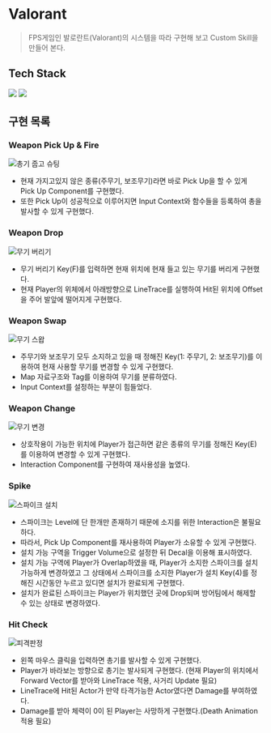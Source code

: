 # Valorant
> FPS게임인 발로란트(Valorant)의 시스템을 따라 구현해 보고 Custom Skill을 만들어 본다.

## Tech Stack
<p>
<img src="https://img.shields.io/badge/unrealengine-0E1128?style=for-the-badge&logo=unrealengine&logoColor=white">
<img src="https://img.shields.io/badge/c++-00599C?style=for-the-badge&logo=cplusplus&logoColor=white">
</ p>

## 구현 목록
### Weapon Pick Up & Fire
![총기 줍고 슈팅](https://github.com/minhvvan/Valorant/assets/59609086/e85bc9df-3ccf-40b6-9778-8675221cd668)
- 현재 가지고있지 않은 종류(주무기, 보조무기)라면 바로 Pick Up을 할 수 있게 Pick Up Component를 구현했다.
- 또한 Pick Up이 성공적으로 이루어지면 Input Context와 함수들을 등록하여 총을 발사할 수 있게 구현했다.

### Weapon Drop
![무기 버리기](https://github.com/minhvvan/Valorant/assets/59609086/2511ee9d-7fbe-4405-bd76-efb15e74177a)
- 무기 버리기 Key(F)를 입력하면 현재 위치에 현재 들고 있는 무기를 버리게 구현했다.
- 현재 Player의 위체에서 아래방향으로 LineTrace를 실행하여 Hit된 위치에 Offset을 주어 발앞에 떨어지게 구현했다.

### Weapon Swap
![무기 스왑](https://github.com/minhvvan/Valorant/assets/59609086/4ea4e699-d578-4a38-b95d-7cc4fb5218b8)
- 주무기와 보조무기 모두 소지하고 있을 때 정해진 Key(1: 주무기, 2: 보조무기)를 이용하여 현재 사용할 무기를 변경할 수 있게 구현했다.
- Map 자료구조와 Tag를 이용하여 무기를 분류하였다.
- Input Context를 설정하는 부분이 힘들었다.

### Weapon Change
![무기 변경](https://github.com/minhvvan/Valorant/assets/59609086/4bfa9038-3ee4-48a4-8ba7-1cd72c77e065)
- 상호작용이 가능한 위치에 Player가 접근하면 같은 종류의 무기를 정해진 Key(E)를 이용하여 변경할 수 있게 구현했다.
- Interaction Component를 구현하여 재사용성을 높였다.

### Spike
![스파이크 설치](https://github.com/minhvvan/Valorant/assets/59609086/c16f5d84-4c1c-4f52-9b2a-69b531b0db4d)
- 스파이크는 Level에 단 한개만 존재하기 때문에 소지를 위한 Interaction은 불필요하다.
- 따라서, Pick Up Component를 재사용하여 Player가 소유할 수 있게 구현했다.
- 설치 가능 구역을 Trigger Volume으로 설정한 뒤 Decal을 이용해 표시하였다.
- 설치 가능 구역에 Player가 Overlap하였을 때, Player가 소지한 스파이크를 설치 가능하게 변경하였고 그 상태에서 스파이크를 소지한 Player가 
설치 Key(4)를 정해진 시간동안 누르고 있디면 설치가 완료되게 구현했다.
- 설치가 완료된 스파이크는 Player가 위치했던 곳에 Drop되며 방어팀에서 해제할 수 있는 상태로 변경하였다.

### Hit Check
![피격판정](https://github.com/minhvvan/Valorant/assets/59609086/887507cd-ac59-40a8-9542-a1ff1bc06da0)
- 왼쪽 마우스 클릭을 입력하면 총기를 발사할 수 있게 구현했다.
- Player가 바라보는 방향으로 총기는 발사되게 구현했다. (현재 Player의 위치에서 Forward Vector를 받아와 LineTrace 적용, 사거리 Update 필요)
- LineTrace에 Hit된 Actor가 만약 타격가능한 Actor였다면 Damage를 부여하였다.
- Damage를 받아 체력이 0이 된 Player는 사망하게 구현했다.(Death Animation 적용 필요)
